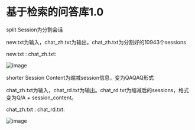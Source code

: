 # 基于检索的问答库1.0

split Session为分割会话

new.txt为输入，chat_zh.txt为输出。chat_zh.txt为分割好的10943个sessions

new.txt : chat_zh.txt:

![image](https://github.com/jojoli1024/dataProcess_chat.txt/blob/master/images/new%20chat_zh.PNG)

shorter Session Content为缩减session信息，变为QAQAQ形式

chat_zh.txt为输入，chat_rd.txt为输出。chat_rd.txt为缩减后的sessions，格式变为Q/A + session_content。

chat_zh.txt : chat_rd.txt:

![image](https://github.com/jojoli1024/dataProcess_chat.txt/blob/master/images/chat_zh%20chat_rd.PNG)

